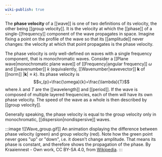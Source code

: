 ```yaml
---
wiki-publish: true
---
```

The **phase velocity** of a [[wave]] is one of two definitions of its velocity, the other being [[group velocity]]. It is the velocity at which the [[phase]] of a single-[[frequency]] component of the wave propagates in space. Imagine fixing a point on the profile of the wave so that its [[amplitude]] never changes: the velocity at which that point propagates is the phase velocity.

The phase velocity is only well-defined on waves with a single frequency component, that is monochromatic waves. Consider a [[Plane wave|monochromatic plane wave]] of [[Frequency|angular frequency]] $\omega$ and [[wavenumber]] $k$ (equivalently, [[Wavenumber|wavevector]] $\mathbf{k}$ of [[norm]] $\lvert \mathbf{k} \rvert\equiv k$). Its phase velocity is
$$v_{p}=\frac{\omega}{k}=\frac{\lambda}{T}$$
where $\lambda$ and $T$ are the [[wavelength]] and [[period]]. If the wave is composed of multiple layered frequencies, each of them will have its own phase velocity. The speed of the wave as a whole is then described by [[group velocity]].

Generally speaking, the phase velocity is equal to the group velocity only in monochromatic, [[dispersion|nondispersive]] waves.

:::image
![[Wave_group.gif]]
An animation displaying the difference between phase velocity (green) and group velocity (red). Note how the green point never goes "up" or "down", i.e. it doesn't change amplitude. That means its phase is constant, and therefore shows the propagation of the phase.
By Kraaiennest - Own work, CC BY-SA 4.0, from [Wikipedia](https://commons.wikimedia.org/w/index.php?curid=3651297).
:::
